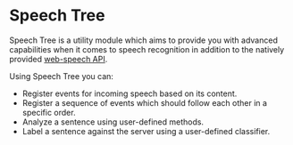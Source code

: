 # Speech Tree

Speech Tree is a utility module which aims to provide you with advanced capabilities when it comes to speech recognition in addition to the natively provided [web-speech API](https://developer.mozilla.org/en-US/docs/Web/API/Web_Speech_API).

Using Speech Tree you can:

- Register events for incoming speech based on its content.
- Register a sequence of events which should follow each other in a specific order.
- Analyze a sentence using user-defined methods.
- Label a sentence against the server using a user-defined classifier.
